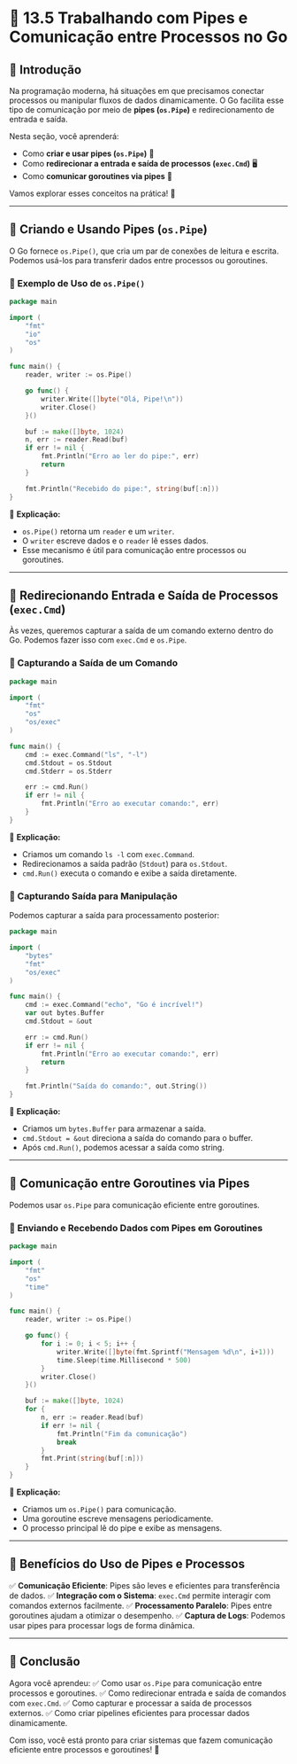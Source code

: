 # 📂 13.5 Trabalhando com Pipes e Comunicação entre Processos no Go

## 👋 Introdução

Na programação moderna, há situações em que precisamos conectar processos ou manipular fluxos de dados dinamicamente. O Go facilita esse tipo de comunicação por meio de **pipes (`os.Pipe`)** e redirecionamento de entrada e saída.

Nesta seção, você aprenderá:

- Como **criar e usar pipes (`os.Pipe`)** 🔄
- Como **redirecionar a entrada e saída de processos (`exec.Cmd`)** 🖥️
- Como **comunicar goroutines via pipes** 🚀

Vamos explorar esses conceitos na prática! 🎯

---

## 📖 Criando e Usando Pipes (`os.Pipe`)

O Go fornece `os.Pipe()`, que cria um par de conexões de leitura e escrita. Podemos usá-los para transferir dados entre processos ou goroutines.

### 📝 Exemplo de Uso de `os.Pipe()`

```go
package main

import (
	"fmt"
	"io"
	"os"
)

func main() {
	reader, writer := os.Pipe()

	go func() {
		writer.Write([]byte("Olá, Pipe!\n"))
		writer.Close()
	}()

	buf := make([]byte, 1024)
	n, err := reader.Read(buf)
	if err != nil {
		fmt.Println("Erro ao ler do pipe:", err)
		return
	}

	fmt.Println("Recebido do pipe:", string(buf[:n]))
}
```

🔹 **Explicação:**
- `os.Pipe()` retorna um `reader` e um `writer`.
- O `writer` escreve dados e o `reader` lê esses dados.
- Esse mecanismo é útil para comunicação entre processos ou goroutines.

---

## 📖 Redirecionando Entrada e Saída de Processos (`exec.Cmd`)

Às vezes, queremos capturar a saída de um comando externo dentro do Go. Podemos fazer isso com `exec.Cmd` e `os.Pipe`.

### 📝 Capturando a Saída de um Comando

```go
package main

import (
	"fmt"
	"os"
	"os/exec"
)

func main() {
	cmd := exec.Command("ls", "-l")
	cmd.Stdout = os.Stdout
	cmd.Stderr = os.Stderr

	err := cmd.Run()
	if err != nil {
		fmt.Println("Erro ao executar comando:", err)
	}
}
```

🔹 **Explicação:**
- Criamos um comando `ls -l` com `exec.Command`.
- Redirecionamos a saída padrão (`Stdout`) para `os.Stdout`.
- `cmd.Run()` executa o comando e exibe a saída diretamente.

### 📖 Capturando Saída para Manipulação

Podemos capturar a saída para processamento posterior:

```go
package main

import (
	"bytes"
	"fmt"
	"os/exec"
)

func main() {
	cmd := exec.Command("echo", "Go é incrível!")
	var out bytes.Buffer
	cmd.Stdout = &out

	err := cmd.Run()
	if err != nil {
		fmt.Println("Erro ao executar comando:", err)
		return
	}

	fmt.Println("Saída do comando:", out.String())
}
```

🔹 **Explicação:**
- Criamos um `bytes.Buffer` para armazenar a saída.
- `cmd.Stdout = &out` direciona a saída do comando para o buffer.
- Após `cmd.Run()`, podemos acessar a saída como string.

---

## 📖 Comunicação entre Goroutines via Pipes

Podemos usar `os.Pipe` para comunicação eficiente entre goroutines.

### 📝 Enviando e Recebendo Dados com Pipes em Goroutines

```go
package main

import (
	"fmt"
	"os"
	"time"
)

func main() {
	reader, writer := os.Pipe()

	go func() {
		for i := 0; i < 5; i++ {
			writer.Write([]byte(fmt.Sprintf("Mensagem %d\n", i+1)))
			time.Sleep(time.Millisecond * 500)
		}
		writer.Close()
	}()

	buf := make([]byte, 1024)
	for {
		n, err := reader.Read(buf)
		if err != nil {
			fmt.Println("Fim da comunicação")
			break
		}
		fmt.Print(string(buf[:n]))
	}
}
```

🔹 **Explicação:**
- Criamos um `os.Pipe()` para comunicação.
- Uma goroutine escreve mensagens periodicamente.
- O processo principal lê do pipe e exibe as mensagens.

---

## 🚀 Benefícios do Uso de Pipes e Processos

✅ **Comunicação Eficiente**: Pipes são leves e eficientes para transferência de dados.
✅ **Integração com o Sistema**: `exec.Cmd` permite interagir com comandos externos facilmente.
✅ **Processamento Paralelo**: Pipes entre goroutines ajudam a otimizar o desempenho.
✅ **Captura de Logs**: Podemos usar pipes para processar logs de forma dinâmica.

---

## 🎯 Conclusão

Agora você aprendeu:
✅ Como usar `os.Pipe` para comunicação entre processos e goroutines.
✅ Como redirecionar entrada e saída de comandos com `exec.Cmd`.
✅ Como capturar e processar a saída de processos externos.
✅ Como criar pipelines eficientes para processar dados dinamicamente.

Com isso, você está pronto para criar sistemas que fazem comunicação eficiente entre processos e goroutines! 🚀

